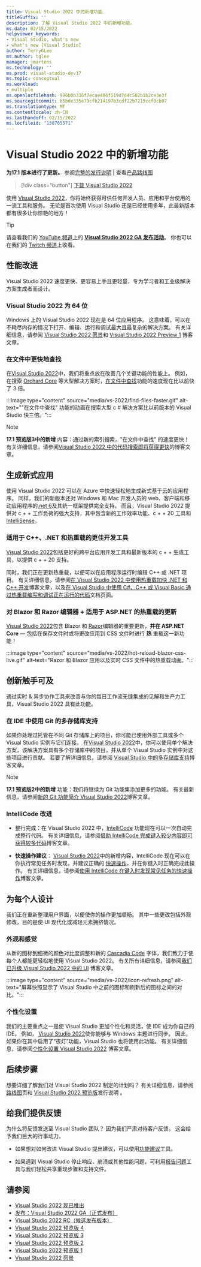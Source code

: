 ```yaml
---
title: Visual Studio 2022 中的新增功能
titleSuffix: ''
description: 了解 Visual Studio 2022 中的新增功能。
ms.date: 02/15/2022
helpviewer_keywords:
- Visual Studio, what's new
- what's new [Visual Studio]
author: TerryGLee
ms.author: tglee
manager: jmartens
ms.technology: ''
ms.prod: visual-studio-dev17
ms.topic: conceptual
ms.workload:
- multiple
ms.openlocfilehash: 996b0b336f7ecae486f519d7d4c502b1b2ce3e3f
ms.sourcegitcommit: b5bde335e79cfb214197b3cdf22b7215ccf0cb07
ms.translationtype: MT
ms.contentlocale: zh-CN
ms.lasthandoff: 02/15/2022
ms.locfileid: "138765571"
---
```

# <a name="whats-new-in-visual-studio-2022"></a>Visual Studio 2022 中的新增功能

**为17.1 版本进行了更新。** 参阅[完整的发行说明](/visualstudio/releases/2022/release-notes) | 查看[产品路线图](/visualstudio/productinfo/vs-roadmap/)

>[!div class="button"]
>[下载 Visual Studio 2022](https://visualstudio.microsoft.com/downloads/)

使用 [Visual Studio 2022](https://visualstudio.microsoft.com/vs/)，你将始终获得可供任何开发人员、应用和平台使用的一流工具和服务。 无论是首次使用 Visual Studio 还是已经使用多年，此最新版本都有很多让你惊艳的地方！

> [!TIP]
> 请查看我们的 [YouTube 频道](https://www.youtube.com/visualstudio)上的 [**Visual Studio 2022 GA 发布活动**](https://www.youtube.com/watch?v=f8jXO946eDw)。 你也可以在我们的 [Twitch 频道](https://www.twitch.tv/visualstudio)上收看。

## <a name="performance-improvements"></a>性能改进

Visual Studio 2022 速度更快、更容易上手且更轻量，专为学习者和工业级解决方案生成者而设计。

### <a name="visual-studio-2022-is-64-bit"></a>Visual Studio 2022 为 64 位

Windows 上的 Visual Studio 2022 现在是 64 位应用程序。 这意味着，可以在不耗尽内存的情况下打开、编辑、运行和调试最大且最复杂的解决方案。 有关详细信息，请参阅 [Visual Studio 2022 愿景](https://devblogs.microsoft.com/visualstudio/visual-studio-2022/)和 [Visual Studio 2022 Preview 1](https://devblogs.microsoft.com/visualstudio/visual-studio-2022-preview-1-now-available/) 博客文章。

### <a name="find-in-files-is-faster"></a>在文件中更快地查找

在[Visual Studio 2022](https://devblogs.microsoft.com/visualstudio/visual-studio-2022-preview-4-is-now-available/)中，我们将重点放在改善几个关键功能的性能上。 例如，在搜索 [Orchard Core](https://github.com/OrchardCMS/OrchardCore) 等大型解决方案时，[在文件中查找](find-in-files.md)功能的速度现在比以前快了 3 倍。

:::image type="content" source="media/vs-2022/find-files-faster.gif" alt-text="&quot;在文件中查找&quot; 功能的动画在搜索大型 c # 解决方案比以前版本的 Visual Studio 快三倍。":::

> [!NOTE]
> **17.1 预览版3中的新增** 内容：通过新的索引搜索，"在文件中查找" 的速度更快！ 有关详细信息，请参阅[Visual Studio 2022 中的代码搜索即将获得更快](https://devblogs.microsoft.com/visualstudio/code-search-in-visual-studio-is-about-to-get-much-faster/)的博客文章。

## <a name="build-modern-apps"></a>生成新式应用

使用 Visual Studio 2022 可以在 Azure 中快速轻松地生成新式基于云的应用程序。 同样，我们的新版本还对 Windows 和 Mac 开发人员的 web、客户端和移动应用程序的[.net 6](https://devblogs.microsoft.com/dotnet/announcing-net-6/)及其统一框架提供完全支持。 而且，Visual Studio 2022 提供对 c + + 工作负荷的强大支持，其中包含新的工作效率功能、c + + 20 工具和[IntelliSense](using-intellisense.md)。

### <a name="better-dev-tools-for-c-and-net-and-hot-reload"></a>适用于 C++、.NET 和热重载的更佳开发工具

[Visual Studio 2022](https://devblogs.microsoft.com/visualstudio/visual-studio-2022-preview-2-is-out/)包括更好的跨平台应用开发工具和最新版本的 c + + 生成工具，以提供 c + + 20 支持。

同时，我们正在更新热重载，以便可以在应用程序运行时编辑 C++ 或 .NET 项目。 有关详细信息，请参阅[在 Visual Studio 2022 中使用热重载加快 .NET 和 C++ 开发](https://devblogs.microsoft.com/visualstudio/speed-up-your-dotnet-and-cplusplus-development-with-hot-reload-in-visual-studio-2022/)博客文章，以及[在 Visual Studio 中使用 C#、C++ 或 Visual Basic 通过热重载编写和调试正在运行的代码](../debugger/hot-reload.md)文档页面。

### <a name="updates-for-blazor--razor-editors--hot-reload-for-aspnet"></a>对 Blazor 和 Razor 编辑器 + 适用于 ASP.NET 的热重载的更新

[Visual Studio 2022](https://devblogs.microsoft.com/visualstudio/visual-studio-2022-preview-4-is-now-available/)包含 Blazor 和 [Razor](https://devblogs.microsoft.com/visualstudio/introducing-the-new-razor-editor-in-visual-studio-2022/)编辑器的重要更新，**并在 ASP.NET Core** &mdash; 包括在保存文件时或将更改应用到 CSS 文件时进行 **热** 重载这一新功能！

:::image type="content" source="media/vs-2022/hot-reload-blazor-css-live.gif" alt-text="Razor 和 Blazor 应用以及实时 CSS 文件中的热重载动画。":::

## <a name="innovation-at-your-fingertips"></a>创新触手可及

通过实时 & 异步协作工具来改善与你的每日工作流无缝集成的见解和生产力工具，Visual Studio 2022 具有此功能。

### <a name="multi-repo-support-with-git-in-the-ide"></a>在 IDE 中使用 Git 的多存储库支持

如果你处理过托管在不同 Git 存储库上的项目，你可能已使用外部工具或多个 Visual Studio 实例与它们连接。 在[Visual Studio 2022](https://devblogs.microsoft.com/visualstudio/visual-studio-2022-preview-3-now-available/)中，你可以使用单个解决方案，该解决方案具有多个存储库中的项目，并从单个 Visual Studio 实例中对这些项目进行贡献。 若要了解详细信息，请参阅 [Visual Studio 中的多存储库支持](https://devblogs.microsoft.com/visualstudio/multi-repo-support-in-visual-studio/)博客文章。

> [!NOTE]
> **17.1 预览版2中的新增** 功能：我们将继续为 Git 功能集添加更多的功能。 有关最新信息，请参阅[新的 Git 功能简介 Visual Studio 2022](https://devblogs.microsoft.com/visualstudio/introducing-new-git-features-to-visual-studio-2022/)博客文章。

### <a name="intellicode-improvements"></a>IntelliCode 改进

* 整行完成：在 Visual Studio 2022 中，[IntelliCode](/visualstudio/intellicode/) 功能现在可以一次自动完成整行代码。 有关详细信息，请参阅[借助 IntelliCode 完成键入较少内容即可获得较多代码](https://devblogs.microsoft.com/visualstudio/type-less-code-more-with-intellicode-completions/)博客文章。

* **快速操作建议**： [Visual Studio 2022](https://devblogs.microsoft.com/visualstudio/visual-studio-2022-preview-4-is-now-available/)中的新增内容，IntelliCode 现在可以在你执行常见任务时发现，并建议正确的 [快速操作](quick-actions.md)，并在你键入时正确完成此操作。 有关详细信息，请参阅[使用 IntelliCode 在键入时发现常见任务的快速操作](https://devblogs.microsoft.com/visualstudio/discover-quick-action-intellicode/)博客文章。

## <a name="designing-for-everyone"></a>为每个人设计

我们正在重新整理用户界面，以便使你的操作更加顺畅。 其中一些更改包括外观修改，目的是使 UI 现代化或减轻元素拥挤情况。

### <a name="look--feel"></a>外观和感觉

从新的图标到细微的颜色对比度调整和新的 [Cascadia Code](https://github.com/microsoft/cascadia-code#welcome) 字体，我们致力于使每个人都能更轻松地使用 Visual Studio 2022。 有关所有详细信息，请参阅[我们已升级 Visual Studio 2022 中的 UI](https://devblogs.microsoft.com/visualstudio/weve-upgraded-the-ui-in-visual-studio-2022/) 博客文章。

:::image type="content" source="media/vs-2022/icon-refresh.png" alt-text="屏幕快照显示了 Visual Studio 中之前的图标和刷新后的图标之间的对比。":::

### <a name="personalization"></a>个性化设置

我们的主要重点之一是使 Visual Studio 更加个性化和灵活，使 IDE 成为你自己的 IDE。 例如， [Visual Studio 2022](https://devblogs.microsoft.com/visualstudio/visual-studio-2022-preview-3-now-available/)使你能够与 Windows 主题进行同步。 因此，如果你在其中启用了“夜灯”功能，Visual Studio 也将使用此功能。 有关详细信息，请参阅[个性化设置 Visual Studio 2022](https://devblogs.microsoft.com/visualstudio/personalize-your-visual-studio-2022/) 博客文章。

## <a name="whats-next"></a>后续步骤

想要详细了解我们对 Visual Studio 2022 制定的计划吗？ 有关详细信息，请参阅[路线图](/visualstudio/productinfo/vs-roadmap/)页和 [Visual Studio 2022 预览版](/visualstudio/releases/2022/release-notes-preview/)发行说明 。

## <a name="give-us-feedback"></a>给我们提供反馈

为什么将反馈发送至 Visual Studio 团队？ 因为我们严肃对待客户反馈。 这会给予我们巨大的行事动力。

* 如果想对如何改进 Visual Studio 提出建议，可以使用[功能建议](suggest-a-feature.md)工具。

* 如果遇到 Visual Studio 停止响应、崩溃或其他性能问题，可利用[报告问题](how-to-report-a-problem-with-visual-studio.md)工具与我们轻松共享重现步骤和支持文件。

## <a name="see-also"></a>请参阅

* [Visual Studio 2022 现已推出](https://devblogs.microsoft.com/visualstudio/visual-studio-2022-now-available/)
* [发布：Visual Studio 2022 GA（正式发布）](https://devblogs.microsoft.com/visualstudio/join-us-november-8th-for-the-launch-of-visual-studio-2022/)
* [Visual Studio 2022 RC（候选发布版本）](https://devblogs.microsoft.com/visualstudio/join-us-november-8th-for-the-launch-of-visual-studio-2022/)
* [Visual Studio 2022 预览版 4](https://devblogs.microsoft.com/visualstudio/visual-studio-2022-preview-4-is-now-available/)
* [Visual Studio 2022 预览版 3](https://devblogs.microsoft.com/visualstudio/visual-studio-2022-preview-3-now-available/)
* [Visual Studio 2022 预览版 2](https://devblogs.microsoft.com/visualstudio/visual-studio-2022-preview-2-is-out/)
* [Visual Studio 2022 预览版 1](https://devblogs.microsoft.com/visualstudio/visual-studio-2022-preview-1-now-available/)
* [Visual Studio 2022 愿景](https://devblogs.microsoft.com/visualstudio/visual-studio-2022/)